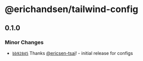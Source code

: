 # @erichandsen/tailwind-config

## 0.1.0

### Minor Changes

- [`bb92845`](https://github.com/ericsen-tsai/site/commit/bb9284571dc8a49a0191b27c30b72d064d8c3cf5) Thanks [@ericsen-tsai](https://github.com/ericsen-tsai)! - initial release for configs
